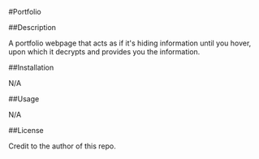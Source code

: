 #Portfolio

##Description

A portfolio webpage that acts as if it's hiding information until you hover, upon which it decrypts and provides you the information. 

##Installation

N/A

##Usage

N/A

##License 

Credit to the author of this repo.
